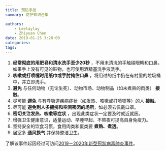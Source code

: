 ```yaml
---
title: 预防手册
summary: 防护知识合集

authors:
    - Leelaylay
    - Zhiyuan Chen
date: 2019-01-25 3:28:00
categories: 
tags:
---
```


1. **经常彻底的用肥皂和清水洗手至少20秒** ，不用未清洗的手触碰眼睛和口鼻。如果手上没有可见的赃物，也可使用酒精基洗手液洗手。
2. **咳嗽或打喷嚏时用纸巾或手肘掩住口鼻** ，将用过的纸巾扔在有衬里的垃圾桶中，并立即洗手。
3. **避免** 与任何动物（无论生死）、动物市场、动物制品（如未煮熟的肉类） **接触**。
4. 尽可能 **避免** 与有呼吸道疾病症状（如发热、咳嗽或打喷嚏等）的人 **接触**。
5. 尽可能 **避免到人多拥挤和空间密闭的场所**，如必须去佩戴口罩。
6. **密切关注发热、咳嗽等症状** ，出现此类症状一定要及时就近就医。
7. 增强卫生健康意识，适量运动、早睡早起、不熬夜可提高自身免疫力。
8. 坚持安全的饮食习惯，食用肉类和蛋类要 **煮熟、煮透**。
9. 居室多 **通风换气** 并保持整洁卫生。

了解该事件起因经过可访问[2019－2020年新型冠狀病毒肺炎事件](https://zh.wikipedia.org/wiki/2019－2020年新型冠狀病毒肺炎事件)。
